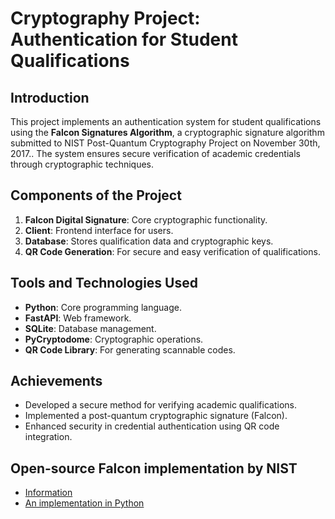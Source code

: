 # Cryptography Project: Authentication for Student Qualifications

## Introduction
This project implements an authentication system for student qualifications using the **Falcon Signatures Algorithm**, a cryptographic signature algorithm submitted to NIST Post-Quantum Cryptography Project on November 30th, 2017.. The system ensures secure verification of academic credentials through cryptographic techniques.

## Components of the Project
1. **Falcon Digital Signature**: Core cryptographic functionality.
2. **Client**: Frontend interface for users.
3. **Database**: Stores qualification data and cryptographic keys.
4. **QR Code Generation**: For secure and easy verification of qualifications.

## Tools and Technologies Used
- **Python**: Core programming language.
- **FastAPI**: Web framework.
- **SQLite**: Database management.
- **PyCryptodome**: Cryptographic operations.
- **QR Code Library**: For generating scannable codes.

## Achievements
- Developed a secure method for verifying academic qualifications.
- Implemented a post-quantum cryptographic signature (Falcon).
- Enhanced security in credential authentication using QR code integration.

## Open-source Falcon implementation by NIST
- [Information](https://falcon-sign.info/)
- [An implementation in Python](https://github.com/tprest/falcon.py)
